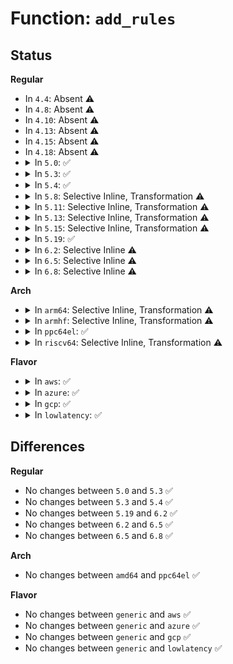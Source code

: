 # Function: <code>add_rules</code>

## Status
<b>Regular</b>
<ul>
<li>
In <code>4.4</code>: Absent ⚠️
</li>
<li>
In <code>4.8</code>: Absent ⚠️
</li>
<li>
In <code>4.10</code>: Absent ⚠️
</li>
<li>
In <code>4.13</code>: Absent ⚠️
</li>
<li>
In <code>4.15</code>: Absent ⚠️
</li>
<li>
In <code>4.18</code>: Absent ⚠️
</li>
<li>
<details>
<summary>In <code>5.0</code>: ✅</summary>

```c
void add_rules(struct ima_rule_entry *entries, int count, enum policy_rule_list policy_rule);
```

**Collision:** Unique Static

**Inline:** No

**Transformation:** False

**Instances:**

```
In security/integrity/ima/ima_policy.c (ffffffff81472139)
Location: security/integrity/ima/ima_policy.c:484
Inline: False
Direct callers:
  - security/integrity/ima/ima_policy.c:ima_init_policy
  - security/integrity/ima/ima_policy.c:ima_init_policy
  - security/integrity/ima/ima_policy.c:ima_init_policy
  - security/integrity/ima/ima_policy.c:ima_init_policy
  - security/integrity/ima/ima_policy.c:ima_init_policy
  - security/integrity/ima/ima_policy.c:ima_init_policy
```
**Symbols:**

```
ffffffff81472139-ffffffff81472231: add_rules (STB_LOCAL)
```
</details>
</li>
<li>
<details>
<summary>In <code>5.3</code>: ✅</summary>

```c
void add_rules(struct ima_rule_entry *entries, int count, enum policy_rule_list policy_rule);
```

**Collision:** Unique Static

**Inline:** No

**Transformation:** False

**Instances:**

```
In security/integrity/ima/ima_policy.c (ffffffff8149fe18)
Location: security/integrity/ima/ima_policy.c:567
Inline: False
Direct callers:
  - security/integrity/ima/ima_policy.c:ima_init_policy
  - security/integrity/ima/ima_policy.c:ima_init_policy
  - security/integrity/ima/ima_policy.c:ima_init_policy
  - security/integrity/ima/ima_policy.c:ima_init_policy
  - security/integrity/ima/ima_policy.c:ima_init_policy
  - security/integrity/ima/ima_policy.c:ima_init_policy
```
**Symbols:**

```
ffffffff8149fe18-ffffffff8149ff08: add_rules (STB_LOCAL)
```
</details>
</li>
<li>
<details>
<summary>In <code>5.4</code>: ✅</summary>

```c
void add_rules(struct ima_rule_entry *entries, int count, enum policy_rule_list policy_rule);
```

**Collision:** Unique Static

**Inline:** No

**Transformation:** False

**Instances:**

```
In security/integrity/ima/ima_policy.c (ffffffff814ba3c8)
Location: security/integrity/ima/ima_policy.c:574
Inline: False
Direct callers:
  - security/integrity/ima/ima_policy.c:ima_init_policy
  - security/integrity/ima/ima_policy.c:ima_init_policy
  - security/integrity/ima/ima_policy.c:ima_init_policy
  - security/integrity/ima/ima_policy.c:ima_init_policy
  - security/integrity/ima/ima_policy.c:ima_init_policy
  - security/integrity/ima/ima_policy.c:ima_init_policy
```
**Symbols:**

```
ffffffff814ba3c8-ffffffff814ba4b8: add_rules (STB_LOCAL)
```
</details>
</li>
<li>
<details>
<summary>In <code>5.8</code>: Selective Inline, Transformation ⚠️</summary>

**Collision:** Unique Static

**Inline:** Selective

**Transformation:** True

**Instances:**

```
In security/integrity/ima/ima_policy.c (ffffffff8151a6dd)
Location: security/integrity/ima/ima_policy.c:680
Inline: True
Direct callers:
  - security/integrity/ima/ima_policy.c:ima_init_policy
  - security/integrity/ima/ima_policy.c:ima_init_policy
  - security/integrity/ima/ima_policy.c:ima_init_policy
  - security/integrity/ima/ima_policy.c:ima_init_policy
  - security/integrity/ima/ima_policy.c:ima_init_policy
```
**Symbols:**

```
ffffffff8151a6dd-ffffffff8151a7c3: add_rules.constprop.0 (STB_LOCAL)
```
</details>
</li>
<li>
<details>
<summary>In <code>5.11</code>: Selective Inline, Transformation ⚠️</summary>

**Collision:** Unique Static

**Inline:** Selective

**Transformation:** True

**Instances:**

```
In security/integrity/ima/ima_policy.c (ffffffff81bf1d44)
Location: security/integrity/ima/ima_policy.c:726
Inline: True
Direct callers:
  - security/integrity/ima/ima_policy.c:ima_init_policy
  - security/integrity/ima/ima_policy.c:ima_init_policy
  - security/integrity/ima/ima_policy.c:ima_init_policy
  - security/integrity/ima/ima_policy.c:ima_init_policy
  - security/integrity/ima/ima_policy.c:ima_init_policy
```
**Symbols:**

```
ffffffff81bf1d44-ffffffff81bf1e2a: add_rules.constprop.0 (STB_LOCAL)
```
</details>
</li>
<li>
<details>
<summary>In <code>5.13</code>: Selective Inline, Transformation ⚠️</summary>

**Collision:** Unique Static

**Inline:** Selective

**Transformation:** True

**Instances:**

```
In security/integrity/ima/ima_policy.c (ffffffff81be3d64)
Location: security/integrity/ima/ima_policy.c:760
Inline: True
Direct callers:
  - security/integrity/ima/ima_policy.c:ima_init_policy
  - security/integrity/ima/ima_policy.c:ima_init_policy
  - security/integrity/ima/ima_policy.c:ima_init_policy
  - security/integrity/ima/ima_policy.c:ima_init_policy
  - security/integrity/ima/ima_policy.c:ima_init_policy
  - security/integrity/ima/ima_policy.c:ima_init_policy
```
**Symbols:**

```
ffffffff81be3d64-ffffffff81be3e3b: add_rules.constprop.0 (STB_LOCAL)
```
</details>
</li>
<li>
<details>
<summary>In <code>5.15</code>: Selective Inline, Transformation ⚠️</summary>

**Collision:** Unique Static

**Inline:** Selective

**Transformation:** True

**Instances:**

```
In security/integrity/ima/ima_policy.c (ffffffff81cd7007)
Location: security/integrity/ima/ima_policy.c:813
Inline: True
Direct callers:
  - security/integrity/ima/ima_policy.c:ima_init_policy
  - security/integrity/ima/ima_policy.c:ima_init_policy
  - security/integrity/ima/ima_policy.c:ima_init_policy
  - security/integrity/ima/ima_policy.c:ima_init_policy
  - security/integrity/ima/ima_policy.c:ima_init_policy
  - security/integrity/ima/ima_policy.c:ima_init_policy
```
**Symbols:**

```
ffffffff81cd7007-ffffffff81cd70de: add_rules.constprop.0 (STB_LOCAL)
```
</details>
</li>
<li>
<details>
<summary>In <code>5.19</code>: ✅</summary>

```c
void add_rules(struct ima_rule_entry *entries, int count, enum policy_rule_list policy_rule);
```

**Collision:** Unique Static

**Inline:** No

**Transformation:** False

**Instances:**

```
In security/integrity/ima/ima_policy.c (ffffffff81e8a21d)
Location: security/integrity/ima/ima_policy.c:847
Inline: False
Direct callers:
  - security/integrity/ima/ima_policy.c:ima_init_policy
  - security/integrity/ima/ima_policy.c:ima_init_policy
  - security/integrity/ima/ima_policy.c:ima_init_policy
  - security/integrity/ima/ima_policy.c:ima_init_policy
  - security/integrity/ima/ima_policy.c:ima_init_policy
  - security/integrity/ima/ima_policy.c:ima_init_policy
  - security/integrity/ima/ima_policy.c:ima_init_policy
```
**Symbols:**

```
ffffffff81e8a21d-ffffffff81e8a335: add_rules (STB_LOCAL)
```
</details>
</li>
<li>
<details>
<summary>In <code>6.2</code>: Selective Inline ⚠️</summary>

```c
void add_rules(struct ima_rule_entry *entries, int count, enum policy_rule_list policy_rule);
```

**Collision:** Unique Static

**Inline:** Selective

**Transformation:** False

**Instances:**

```
In security/integrity/ima/ima_policy.c (ffffffff83ed6d45)
Location: security/integrity/ima/ima_policy.c:894
Inline: True
Inline callers:
  - security/integrity/ima/ima_policy.c:ima_init_policy
  - security/integrity/ima/ima_policy.c:ima_init_policy
  - security/integrity/ima/ima_policy.c:ima_init_policy
  - security/integrity/ima/ima_policy.c:ima_init_policy
  - security/integrity/ima/ima_policy.c:ima_init_policy
  - security/integrity/ima/ima_policy.c:ima_init_policy
Direct callers:
  - security/integrity/ima/ima_policy.c:ima_init_policy
```
**Symbols:**

```
ffffffff816fa300-ffffffff816fa451: add_rules (STB_LOCAL)
```
</details>
</li>
<li>
<details>
<summary>In <code>6.5</code>: Selective Inline ⚠️</summary>

```c
void add_rules(struct ima_rule_entry *entries, int count, enum policy_rule_list policy_rule);
```

**Collision:** Unique Static

**Inline:** Selective

**Transformation:** False

**Instances:**

```
In security/integrity/ima/ima_policy.c (ffffffff81734400)
Location: security/integrity/ima/ima_policy.c:896
Inline: True
Inline callers:
  - security/integrity/ima/ima_policy.c:ima_init_policy
  - security/integrity/ima/ima_policy.c:ima_init_policy
  - security/integrity/ima/ima_policy.c:ima_init_policy
  - security/integrity/ima/ima_policy.c:ima_init_policy
  - security/integrity/ima/ima_policy.c:ima_init_policy
  - security/integrity/ima/ima_policy.c:ima_init_policy
Direct callers:
  - security/integrity/ima/ima_policy.c:ima_init_policy
```
**Symbols:**

```
ffffffff81734400-ffffffff81734551: add_rules (STB_LOCAL)
```
</details>
</li>
<li>
<details>
<summary>In <code>6.8</code>: Selective Inline ⚠️</summary>

```c
void add_rules(struct ima_rule_entry *entries, int count, enum policy_rule_list policy_rule);
```

**Collision:** Unique Static

**Inline:** Selective

**Transformation:** False

**Instances:**

```
In security/integrity/ima/ima_policy.c (ffffffff81774f10)
Location: security/integrity/ima/ima_policy.c:889
Inline: True
Inline callers:
  - security/integrity/ima/ima_policy.c:ima_init_policy
  - security/integrity/ima/ima_policy.c:ima_init_policy
  - security/integrity/ima/ima_policy.c:ima_init_policy
  - security/integrity/ima/ima_policy.c:ima_init_policy
  - security/integrity/ima/ima_policy.c:ima_init_policy
  - security/integrity/ima/ima_policy.c:ima_init_policy
Direct callers:
  - security/integrity/ima/ima_policy.c:ima_init_policy
```
**Symbols:**

```
ffffffff81774f10-ffffffff81775061: add_rules (STB_LOCAL)
```
</details>
</li>
</ul>
<b>Arch</b>
<ul>
<li>
<details>
<summary>In <code>arm64</code>: Selective Inline, Transformation ⚠️</summary>

**Collision:** Unique Static

**Inline:** Selective

**Transformation:** True

**Instances:**

```
In security/integrity/ima/ima_policy.c (ffff8000105b27e0)
Location: security/integrity/ima/ima_policy.c:574
Inline: True
Direct callers:
  - security/integrity/ima/ima_policy.c:ima_init_policy
  - security/integrity/ima/ima_policy.c:ima_init_policy
  - security/integrity/ima/ima_policy.c:ima_init_policy
  - security/integrity/ima/ima_policy.c:ima_init_policy
  - security/integrity/ima/ima_policy.c:ima_init_policy
```
**Symbols:**

```
ffff8000105b27e0-ffff8000105b28b8: add_rules.constprop.0 (STB_LOCAL)
```
</details>
</li>
<li>
<details>
<summary>In <code>armhf</code>: Selective Inline, Transformation ⚠️</summary>

**Collision:** Unique Static

**Inline:** Selective

**Transformation:** True

**Instances:**

```
In security/integrity/ima/ima_policy.c (c0761eac)
Location: security/integrity/ima/ima_policy.c:574
Inline: True
Direct callers:
  - security/integrity/ima/ima_policy.c:ima_init_policy
  - security/integrity/ima/ima_policy.c:ima_init_policy
  - security/integrity/ima/ima_policy.c:ima_init_policy
  - security/integrity/ima/ima_policy.c:ima_init_policy
  - security/integrity/ima/ima_policy.c:ima_init_policy
```
**Symbols:**

```
c0761eac-c0761f5c: add_rules.constprop.0 (STB_LOCAL)
```
</details>
</li>
<li>
<details>
<summary>In <code>ppc64el</code>: ✅</summary>

```c
void add_rules(struct ima_rule_entry *entries, int count, enum policy_rule_list policy_rule);
```

**Collision:** Unique Static

**Inline:** No

**Transformation:** False

**Instances:**

```
In security/integrity/ima/ima_policy.c (c000000000734928)
Location: security/integrity/ima/ima_policy.c:574
Inline: False
Direct callers:
  - security/integrity/ima/ima_policy.c:ima_init_policy
  - security/integrity/ima/ima_policy.c:ima_init_policy
  - security/integrity/ima/ima_policy.c:ima_init_policy
  - security/integrity/ima/ima_policy.c:ima_init_policy
  - security/integrity/ima/ima_policy.c:ima_init_policy
  - security/integrity/ima/ima_policy.c:ima_init_policy
```
**Symbols:**

```
c000000000734928-c000000000734a8c: add_rules (STB_LOCAL)
```
</details>
</li>
<li>
<details>
<summary>In <code>riscv64</code>: Selective Inline, Transformation ⚠️</summary>

**Collision:** Unique Static

**Inline:** Selective

**Transformation:** True

**Instances:**

```
In security/integrity/ima/ima_policy.c (ffffffe0003fa00e)
Location: security/integrity/ima/ima_policy.c:574
Inline: True
Direct callers:
  - security/integrity/ima/ima_policy.c:ima_init_policy
  - security/integrity/ima/ima_policy.c:ima_init_policy
  - security/integrity/ima/ima_policy.c:ima_init_policy
  - security/integrity/ima/ima_policy.c:ima_init_policy
  - security/integrity/ima/ima_policy.c:ima_init_policy
```
**Symbols:**

```
ffffffe0003fa00e-ffffffe0003fa0aa: add_rules.constprop.0 (STB_LOCAL)
```
</details>
</li>
</ul>
<b>Flavor</b>
<ul>
<li>
<details>
<summary>In <code>aws</code>: ✅</summary>

```c
void add_rules(struct ima_rule_entry *entries, int count, enum policy_rule_list policy_rule);
```

**Collision:** Unique Static

**Inline:** No

**Transformation:** False

**Instances:**

```
In security/integrity/ima/ima_policy.c (ffffffff814b29a8)
Location: security/integrity/ima/ima_policy.c:574
Inline: False
Direct callers:
  - security/integrity/ima/ima_policy.c:ima_init_policy
  - security/integrity/ima/ima_policy.c:ima_init_policy
  - security/integrity/ima/ima_policy.c:ima_init_policy
  - security/integrity/ima/ima_policy.c:ima_init_policy
  - security/integrity/ima/ima_policy.c:ima_init_policy
  - security/integrity/ima/ima_policy.c:ima_init_policy
```
**Symbols:**

```
ffffffff814b29a8-ffffffff814b2a98: add_rules (STB_LOCAL)
```
</details>
</li>
<li>
<details>
<summary>In <code>azure</code>: ✅</summary>

```c
void add_rules(struct ima_rule_entry *entries, int count, enum policy_rule_list policy_rule);
```

**Collision:** Unique Static

**Inline:** No

**Transformation:** False

**Instances:**

```
In security/integrity/ima/ima_policy.c (ffffffff814a33c8)
Location: security/integrity/ima/ima_policy.c:574
Inline: False
Direct callers:
  - security/integrity/ima/ima_policy.c:ima_init_policy
  - security/integrity/ima/ima_policy.c:ima_init_policy
  - security/integrity/ima/ima_policy.c:ima_init_policy
  - security/integrity/ima/ima_policy.c:ima_init_policy
  - security/integrity/ima/ima_policy.c:ima_init_policy
  - security/integrity/ima/ima_policy.c:ima_init_policy
```
**Symbols:**

```
ffffffff814a33c8-ffffffff814a34b8: add_rules (STB_LOCAL)
```
</details>
</li>
<li>
<details>
<summary>In <code>gcp</code>: ✅</summary>

```c
void add_rules(struct ima_rule_entry *entries, int count, enum policy_rule_list policy_rule);
```

**Collision:** Unique Static

**Inline:** No

**Transformation:** False

**Instances:**

```
In security/integrity/ima/ima_policy.c (ffffffff814aea38)
Location: security/integrity/ima/ima_policy.c:574
Inline: False
Direct callers:
  - security/integrity/ima/ima_policy.c:ima_init_policy
  - security/integrity/ima/ima_policy.c:ima_init_policy
  - security/integrity/ima/ima_policy.c:ima_init_policy
  - security/integrity/ima/ima_policy.c:ima_init_policy
  - security/integrity/ima/ima_policy.c:ima_init_policy
  - security/integrity/ima/ima_policy.c:ima_init_policy
```
**Symbols:**

```
ffffffff814aea38-ffffffff814aeb28: add_rules (STB_LOCAL)
```
</details>
</li>
<li>
<details>
<summary>In <code>lowlatency</code>: ✅</summary>

```c
void add_rules(struct ima_rule_entry *entries, int count, enum policy_rule_list policy_rule);
```

**Collision:** Unique Static

**Inline:** No

**Transformation:** False

**Instances:**

```
In security/integrity/ima/ima_policy.c (ffffffff814c74a4)
Location: security/integrity/ima/ima_policy.c:574
Inline: False
Direct callers:
  - security/integrity/ima/ima_policy.c:ima_init_policy
  - security/integrity/ima/ima_policy.c:ima_init_policy
  - security/integrity/ima/ima_policy.c:ima_init_policy
  - security/integrity/ima/ima_policy.c:ima_init_policy
  - security/integrity/ima/ima_policy.c:ima_init_policy
  - security/integrity/ima/ima_policy.c:ima_init_policy
```
**Symbols:**

```
ffffffff814c74a4-ffffffff814c7594: add_rules (STB_LOCAL)
```
</details>
</li>
</ul>

## Differences
<b>Regular</b>
<ul>
<li>
No changes between <code>5.0</code> and <code>5.3</code> ✅
</li>
<li>
No changes between <code>5.3</code> and <code>5.4</code> ✅
</li>
<li>
No changes between <code>5.19</code> and <code>6.2</code> ✅
</li>
<li>
No changes between <code>6.2</code> and <code>6.5</code> ✅
</li>
<li>
No changes between <code>6.5</code> and <code>6.8</code> ✅
</li>
</ul>
<b>Arch</b>
<ul>
<li>
No changes between <code>amd64</code> and <code>ppc64el</code> ✅
</li>
</ul>
<b>Flavor</b>
<ul>
<li>
No changes between <code>generic</code> and <code>aws</code> ✅
</li>
<li>
No changes between <code>generic</code> and <code>azure</code> ✅
</li>
<li>
No changes between <code>generic</code> and <code>gcp</code> ✅
</li>
<li>
No changes between <code>generic</code> and <code>lowlatency</code> ✅
</li>
</ul>
